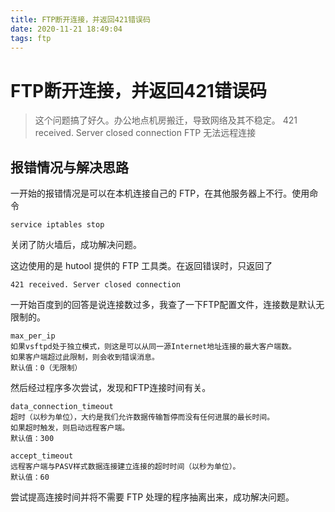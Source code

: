 ```yaml
---
title: FTP断开连接，并返回421错误码
date: 2020-11-21 18:49:04
tags: ftp
---
```


# FTP断开连接，并返回421错误码
> 这个问题搞了好久。办公地点机房搬迁，导致网络及其不稳定。
> 421 received. Server closed connection
> FTP 无法远程连接
<!--more-->

## 报错情况与解决思路
一开始的报错情况是可以在本机连接自己的 FTP，在其他服务器上不行。使用命令
```
service iptables stop
```
关闭了防火墙后，成功解决问题。

这边使用的是 hutool 提供的 FTP 工具类。在返回错误时，只返回了
```
421 received. Server closed connection
```

一开始百度到的回答是说连接数过多，我查了一下FTP配置文件，连接数是默认无限制的。
```
max_per_ip 
如果vsftpd处于独立模式，则这是可以从同一源Internet地址连接的最大客户端数。
如果客户端超过此限制，则会收到错误消息。
默认值：0（无限制）
```
然后经过程序多次尝试，发现和FTP连接时间有关。
```
data_connection_timeout
超时（以秒为单位），大约是我们允许数据传输暂停而没有任何进展的最长时间。
如果超时触发，则启动远程客户端。
默认值：300

accept_timeout
远程客户端与PASV样式数据连接建立连接的超时时间（以秒为单位）。
默认值：60

```
尝试提高连接时间并将不需要 FTP 处理的程序抽离出来，成功解决问题。


